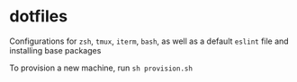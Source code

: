# dotfiles
Configurations for `zsh`, `tmux`, `iterm`, `bash`, as well as a default `eslint` file and installing base packages

To provision a new machine, run `sh provision.sh`
